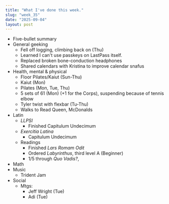 ```yaml
---
title: "What I've done this week."
slug: "week_35"
date: "2025-09-04"
layout: post
---
```


* Five-bullet summary
* General geeking
    - Fell off logging, climbing back on (Thu)
    - Learned I can't use passkeys on LastPass itself.
    - Replaced broken bone-conduction headphones
    - Shared calendars with Kristina to improve calendar snafus
* Health, mental & physical
    - Floor Pilates/Kaiut (Sun-Thu)
    - Kaiut (Mon)
    - Pilates (Mon, Tue, Thu)
    - 5 sets of 61 (Mon) (+1 for the Corps), suspending because of tennis elbow
    - Tyler twist with flexbar (Tu-Thu)
    - Walks to Read Queen, McDonalds
* Latin
    - *LLPSI*
        - Finished Capitulum Undecimum
    - *Exercitia Latina*
        - Capitulum Undecimum
    - Readings
        - Finished *Lars Romam Odit*
        - Ordered *Labyrinthus*, third level A (Beginner)
        - 1/5 through *Quo Vadis?*,
* Math
* Music
    - Trident Jam
* Social
    - Mtgs:
        - Jeff Wright (Tue)
        - Adi (Tue)
